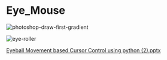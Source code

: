 # Eye_Mouse

![photoshop-draw-first-gradient](https://user-images.githubusercontent.com/91900036/205075102-bf9ad304-4331-4583-bc01-56fcde0d2745.jpg)

![eye-roller](https://user-images.githubusercontent.com/91900036/205075118-bc498277-690e-43d3-a4af-d8e01b128d08.jpg)


[Eyeball Movement based Cursor Control using python (2).pptx](https://github.com/Manav-Lukar/Eye_Mouse/files/10133082/Eyeball.Movement.based.Cursor.Control.using.python.2.pptx)

